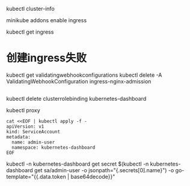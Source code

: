 kubectl cluster-info 

minikube addons enable ingress

kubectl get ingress


# 创建ingress失败

kubectl get validatingwebhookconfigurations
kubectl delete -A ValidatingWebhookConfiguration ingress-nginx-admission

## 
kubectl delete clusterrolebinding kubernetes-dashboard


kubectl proxy
```
cat <<EOF | kubectl apply -f -
apiVersion: v1
kind: ServiceAccount
metadata:
  name: admin-user
  namespace: kubernetes-dashboard
EOF
```

kubectl -n kubernetes-dashboard get secret $(kubectl -n kubernetes-dashboard get sa/admin-user -o jsonpath="{.secrets[0].name}") -o go-template="{{.data.token | base64decode}}"

